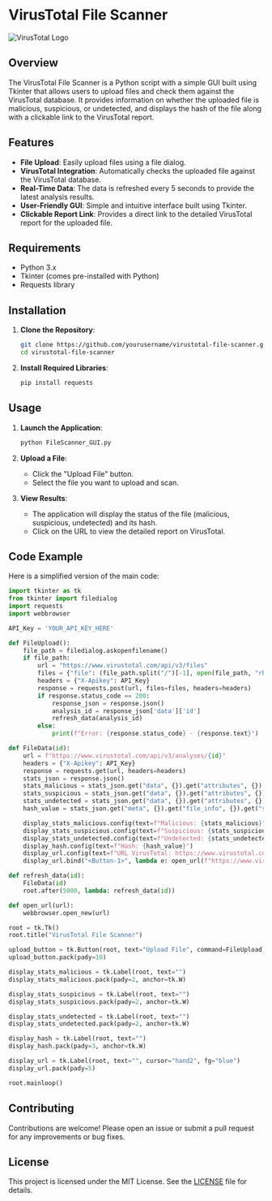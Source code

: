 # VirusTotal File Scanner

![VirusTotal Logo](https://upload.wikimedia.org/wikipedia/commons/thumb/b/b7/VirusTotal_logo.svg/2560px-VirusTotal_logo.svg.png)

## Overview

The VirusTotal File Scanner is a Python script with a simple GUI built using Tkinter that allows users to upload files and check them against the VirusTotal database. It provides information on whether the uploaded file is malicious, suspicious, or undetected, and displays the hash of the file along with a clickable link to the VirusTotal report.

## Features

- **File Upload**: Easily upload files using a file dialog.
- **VirusTotal Integration**: Automatically checks the uploaded file against the VirusTotal database.
- **Real-Time Data**: The data is refreshed every 5 seconds to provide the latest analysis results.
- **User-Friendly GUI**: Simple and intuitive interface built using Tkinter.
- **Clickable Report Link**: Provides a direct link to the detailed VirusTotal report for the uploaded file.

## Requirements

- Python 3.x
- Tkinter (comes pre-installed with Python)
- Requests library

## Installation

1. **Clone the Repository**:
    ```sh
    git clone https://github.com/yourusername/virustotal-file-scanner.git
    cd virustotal-file-scanner
    ```

2. **Install Required Libraries**:
    ```sh
    pip install requests
    ```

## Usage

1. **Launch the Application**:
    ```sh
    python FileScanner_GUI.py
    ```

2. **Upload a File**:
    - Click the "Upload File" button.
    - Select the file you want to upload and scan.

3. **View Results**:
    - The application will display the status of the file (malicious, suspicious, undetected) and its hash.
    - Click on the URL to view the detailed report on VirusTotal.

## Code Example

Here is a simplified version of the main code:

```python
import tkinter as tk
from tkinter import filedialog
import requests
import webbrowser

API_Key = 'YOUR_API_KEY_HERE'

def FileUpload():
    file_path = filedialog.askopenfilename()
    if file_path:
        url = "https://www.virustotal.com/api/v3/files"
        files = {"file": (file_path.split("/")[-1], open(file_path, "rb"), "text/x-python")}
        headers = {"X-Apikey": API_Key}
        response = requests.post(url, files=files, headers=headers)
        if response.status_code == 200:
            response_json = response.json()
            analysis_id = response_json['data']['id']
            refresh_data(analysis_id)
        else:
            print(f"Error: {response.status_code} - {response.text}")

def FileData(id):
    url = f"https://www.virustotal.com/api/v3/analyses/{id}"
    headers = {"X-Apikey": API_Key}
    response = requests.get(url, headers=headers)
    stats_json = response.json()
    stats_malicious = stats_json.get("data", {}).get("attributes", {}).get("stats", {}).get("malicious")
    stats_suspicious = stats_json.get("data", {}).get("attributes", {}).get("stats", {}).get("suspicious")
    stats_undetected = stats_json.get("data", {}).get("attributes", {}).get("stats", {}).get("undetected")
    hash_value = stats_json.get("meta", {}).get("file_info", {}).get("sha256")

    display_stats_malicious.config(text=f"Malicious: {stats_malicious}")
    display_stats_suspicious.config(text=f"Suspicious: {stats_suspicious}")
    display_stats_undetected.config(text=f"Undetected: {stats_undetected}")
    display_hash.config(text=f"Hash: {hash_value}")
    display_url.config(text=f"URL VirusTotal: https://www.virustotal.com/gui/file/{hash_value}", cursor="hand2")
    display_url.bind("<Button-1>", lambda e: open_url(f"https://www.virustotal.com/gui/file/{hash_value}"))

def refresh_data(id):
    FileData(id)
    root.after(5000, lambda: refresh_data(id))

def open_url(url):
    webbrowser.open_new(url)

root = tk.Tk()
root.title("VirusTotal File Scanner")

upload_button = tk.Button(root, text="Upload File", command=FileUpload)
upload_button.pack(pady=10)

display_stats_malicious = tk.Label(root, text="")
display_stats_malicious.pack(pady=2, anchor=tk.W)

display_stats_suspicious = tk.Label(root, text="")
display_stats_suspicious.pack(pady=2, anchor=tk.W)

display_stats_undetected = tk.Label(root, text="")
display_stats_undetected.pack(pady=2, anchor=tk.W)

display_hash = tk.Label(root, text="")
display_hash.pack(pady=3, anchor=tk.W)

display_url = tk.Label(root, text="", cursor="hand2", fg="blue")
display_url.pack(pady=5)

root.mainloop()
```
## Contributing

Contributions are welcome! Please open an issue or submit a pull request for any improvements or bug fixes.

## License

This project is licensed under the MIT License. See the [LICENSE](LICENSE) file for details.
